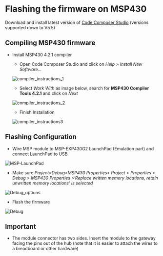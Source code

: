 # Flashing the firmware on MSP430 

Download and install latest version of [Code Composer Studio](http://processors.wiki.ti.com/index.php/Download_CCS) (versions supported down to V5.5)

## Compiling MSP430 firmware
* Install MSP430 4.2.1 compiler
    * Open Code Composer Studio and click on *Help > Install New Software...*
    
    ![compiler_instructions_1]
    
    * Select *Work With* as image below, search for **MSP430 Compiler Tools 4.2.1** and click on *Next*
    
    ![compiler_instructions_2]
    
    * Finish Installation 
    
    ![compiler_instructions3]

## Flashing Configuration 
- Wire MSP module to MSP-EXP430G2 LaunchPad (Emulation part) and connect LaunchPad to USB

![MSP-LaunchPad]
- Make sure *Project>Debug>MSP430 Properties> 
Project >	Properties	>	Debug	>	MSP430	Properties	>‘Replace written memory locations, retain unwritten memory locations’ is selected*

![Debug_options]

- Flash the firmware

![Debug]

## Important 
- The module connector has two sides. Insert the module to the gateway facing the pins out of the hub (note that it is easier to attach the wires to a breadboard or other hardware)



[compiler_instructions_1]:https://github.com/nexpaq/msp430-firmware-template/blob/develop/img/compiler_instructions_1.jpg
[compiler_instructions_2]:https://github.com/nexpaq/msp430-firmware-template/blob/develop/img/compiler_instructions_2.jpg
[compiler_instructions3]:https://github.com/nexpaq/msp430-firmware-template/blob/develop/img/compiler_instructions3.jpg
[MSP-LaunchPad]:https://github.com/nexpaq/msp430-firmware-template/blob/develop/img/MSP-LaunchPad.jpg
[Debug_options]:https://github.com/nexpaq/msp430-firmware-template/blob/master/img/Debug_options.png
[Debug]:https://github.com/nexpaq/msp430-firmware-template/blob/develop/img/Debug.jpg